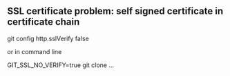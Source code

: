 SSL certificate problem: self signed certificate in certificate chain
---

git config http.sslVerify false

or in command line

 GIT_SSL_NO_VERIFY=true git clone ...
